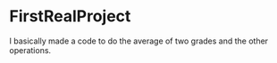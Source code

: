 # FirstRealProject
I basically made a code to do the average of two grades and the other operations.
